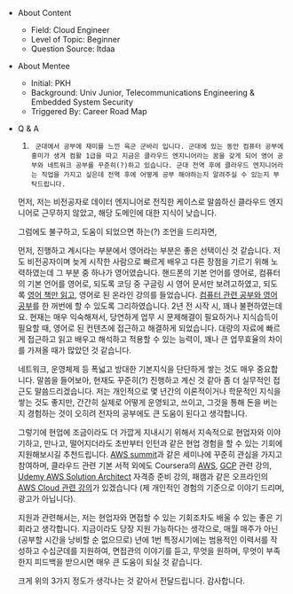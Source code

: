 - About Content
    - Field: Cloud Engineer
    - Level of Topic: Beginner
    - Question Source: Itdaa

- About Mentee
    - Initial: PKH
    - Background: Univ Junior, Telecommunications Engineering & Embedded System Security
    - Triggered By: Career Road Map

- Q & A
    1. ```
        군대에서 공부에 재미를 느낀 육군 군바리 입니다. 군대에 있는 동안 컴퓨터 공부에 흥미가 생겨 컴활 1급을 따고 지금은 클라우드 엔지니어라는 꿈을 갖게 되어 영어 공부와 네트워크 공부를 꾸준히(?)하고 있습니다. 군대 전역 후에 클라우드 엔지니어라는 직업을 가지고 싶은데 전역 후에 어떻게 공부 해야하는지 알려주실 수 있는지 부탁드립니다.
       ```

    먼저, 저는 비전공자로 데이터 엔지니어로 전직한 케이스로 말씀하신 클라우드 엔지니어로 근무하지 않았고, 해당 도메인에 대한 지식이 낮습니다.

    그럼에도 불구하고, 도움이 되었으면 하는(?) 조언을 드리자면,

    먼저, 진행하고 계시다는 부분에서 영어라는 부분은 좋은 선택이신 것 같습니다. 저도 비전공자이며 늦게 시작한 사람으로 빠르게 배우고 다른 장점을 기르기 위해 노력하였는데 그 부분 중 하나가 영어였습니다. 
    핸드폰의 기본 언어를 영어로, 컴퓨터의 기본 언어를 영어로, 되도록 코딩 중 구글링 시 영어 문서만 보려고하였고, 되도록 [영어 책만 읽고](https://www.instagram.com/kaden.sungbin.cho/), 영어로 된 온라인 강의를 들었습니다. [컴퓨터 관련 공부와 영어 공부](https://github.com/kadensungbincho/Code_followup_book)를 한 꺼번에 할 수 있도록 그리하였습니다. 2년 전 시작 시, 꽤나 불편하였는데요. 현재는 매우 익숙해져서, 당연하게 업무 시 문제해결이 필요하거나 지식습득이 필요할 때, 영어로 된 컨텐츠에 접근하고 해결하게 되었습니다. 대량의 자료에 빠르게 접근하고 읽고 배우고 해석하고 적용할 수 있는 능력이, 꽤나 큰 업무효율의 차이를 가져올 때가 많았던 것 같습니다.

    네트워크, 운영체제 등 폭넓고 방대한 기본지식을 단단하게 쌓는 것도 매우 중요합니다. 말씀을 들어보아, 현재도 꾸준히(?) 진행하고 계신 것 같아 좀 더 실무적인 접근도 말씀드리겠습니다. 저는 개인적으로 몇 년간의 이론적이거나 학문적인 지식을 쌓는 것도 좋지만, 간간히 실제로 어떻게 운영되고, 쓰이고, 그것을 통해 돈을 버는지 경험하는 것이 오히려 전자의 공부에도 큰 도움이 된다고 생각합니다. 

    그렇기에 현업에 조금이라도 더 가깝게 지내시기 위해서 지속적으로 현업자와 이야기하고, 만나고, 떨어지더라도 초반부터 인턴과 같은 현업 경험을 할 수 있는 기회에 지원해보시길 추천드립니다. [AWS summit](https://aws.amazon.com/ko/events/summits/seoul/)과 같은 세미나에 꾸준히 관심을 가지고 참여하며, 클라우드 관련 기본 서적 외에도 Coursera의 [AWS](https://www.coursera.org/courses?query=aws), [GCP](https://www.coursera.org/search?query=gcp&) 관련 강의, [Udemy AWS Solution Architect](https://www.udemy.com/course/aws-certified-solutions-architect-associate/) 자격증 준비 강의, 패캠과 같은 오프라인의 [AWS Cloud 관련 강의](https://www.fastcampus.co.kr/data_camp_pipeline/)가 있겠습니다 (제 개인적인 경험의 기준으로 이야기 드리며, 광고가 아닙니다). 

    지원과 관련해서는, 저는 현업자와 면접할 수 있는 기회조차도 배울 수 있는 좋은 기회라고 생각합니다. 지금이라도 당장 지원 가능하다는 생각으로, 매월 매주가 아닌(공부할 시간을 낭비할 순 없으므로) 년에 1번 특정시기에는 범용적인 이력서를 작성하고 수십군데를 지원하여, 면접관의 이야기를 듣고, 무엇을 원하며, 무엇이 부족한지 피드백을 받으시면 매우 큰 도움이 되실 것 같습니다.

    크게 위의 3가지 정도가 생각나는 것 같아서 전달드립니다. 감사합니다.
